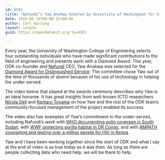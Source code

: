```yaml
---
id: 6501
title: 'Nafundi’s Yaw Anokwa honored by University of Washington for his work on Open Data Kit'
date: 2015-06-16T08:00:12+00:00
author: Carl Hartung
layout: single
guid: https://opendatakit.org/?p=6501

---
```

Every year, the University of Washington College of Engineering selects four outstanding individuals who have made significant contributions to the field of engineering and presents each with a Diamond Award. This year, ODK co-founder and [Nafundi](http://nafundi.com) CEO, Yaw Anokwa was selected for the [Diamond Award for Distinguished Service](http://www.engr.washington.edu/alumcomm/diamond/2015honorees.html#anokwa). The committee chose Yaw out of the tens of thousands of alumni because of his use of technology in helping the under-served.

The video below that played at the awards ceremony describes why Yaw is an ideal honoree. It has great insights from well-known ICTD researchers [Nicola Dell](http://www.nixdell.com/) and [Kentaro Toyama](http://www.kentarotoyama.org) on how Yaw and the rest of the ODK team’s community-focused management of the project enabled its success.

The video also has examples of Yaw’s commitment to the under-served, including Nafundi’s work with [WHO documenting polio coverage in South Sudan](http://nafundi.com/blog/posts/elqas-collecting-real-time-polio-vaccination-data-with-odk/), with [WWF protecting gorilla habitat in DR Congo](http://nafundi.com/blog/posts/helping-wwf-protect-gorilla-habitat-in-dr-congo/), and with [AMPATH counseling and testing over a million people for HIV in Kenya](http://nafundi.com/blog/posts/ampath-reaches-one-millionth-person/).



Yaw and I have been working together since the start of ODK and what I say at the end of video is as true today as it was then. As long as there are people collecting data who need help, we will be there to help.
